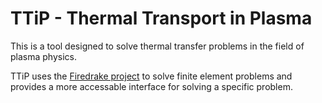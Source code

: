 # TTiP - Thermal Transport in Plasma
This is a tool designed to solve thermal transfer problems in the field of plasma physics.

TTiP uses the [Firedrake project](https://www.firedrakeproject.org/) to solve finite element problems and provides a more accessable interface for solving a specific problem.

